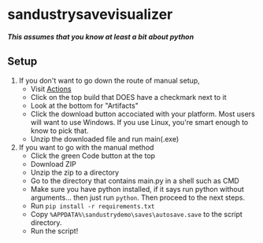 # sandustrysavevisualizer
#### *This assumes that you know at least a bit about python*
## Setup
1. If you don't want to go down the route of manual setup,
   - Visit [Actions](https://github.com/qtqgyt/sandustrysavevisualizer/actions)
   - Click on the top build that DOES have a checkmark next to it
   - Look at the bottom for "Artifacts"
   - Click the download button accociated with your platform. Most users will want to use Windows. If you use Linux, you're smart enough to know to pick that.
   - Unzip the downloaded file and run main(.exe)
2. If you want to go with the manual method
   - Click the green Code button at the top
   - Download ZIP
   - Unzip the zip to a directory
   - Go to the directory that contains main.py in a shell such as CMD
   - Make sure you have python installed, if it says run python without arguments... then just run ``python``. Then proceed to the next steps.
   - Run ``pip install -r requirements.txt``
   - Copy ``%APPDATA%\sandustrydemo\saves\autosave.save`` to the script directory.
   - Run the script!
